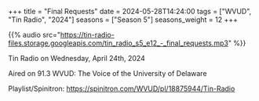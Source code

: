 +++
title = "Final Requests"
date = 2024-05-28T14:24:00
tags = ["WVUD", "Tin Radio", "2024"]
seasons = ["Season 5"]
seasons_weight = 12
+++

{{% audio src="https://tin-radio-files.storage.googleapis.com/tin_radio_s5_e12_-_final_requests.mp3" %}}

Tin Radio on Wednesday, April 24th, 2024

Aired on 91.3 WVUD: The Voice of the University of Delaware

Playlist/Spinitron: https://spinitron.com/WVUD/pl/18875944/Tin-Radio


